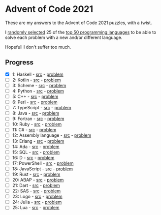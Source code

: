 # Advent of Code 2021 

These are my answers to the Advent of Code 2021 puzzles, with a twist.

I [randomly selected](langs/generate) 25 of the [top 50 programming languages](https://www.tiobe.com/tiobe-index/) to be able to solve each problem with a new and/or different language.

Hopefull I don't suffer too much.

## Progress

- [x] 1: Haskell - [src](src/day1/) - [problem](https://adventofcode.com/2021/day/1)
- [ ] 2: Kotlin - [src](src/day2/) - [problem](https://adventofcode.com/2021/day/2)
- [ ] 3: Scheme - [src](src/day3/) - [problem](https://adventofcode.com/2021/day/3)
- [ ] 4: Python - [src](src/day4/) - [problem](https://adventofcode.com/2021/day/4)
- [ ] 5: C++ - [src](src/day5/) - [problem](https://adventofcode.com/2021/day/5)
- [ ] 6: Perl - [src](src/day6/) - [problem](https://adventofcode.com/2021/day/6)
- [ ] 7: TypeScript - [src](src/day7/) - [problem](https://adventofcode.com/2021/day/7)
- [ ] 8: Java - [src](src/day8/) - [problem](https://adventofcode.com/2021/day/8)
- [ ] 9: Fortran - [src](src/day9/) - [problem](https://adventofcode.com/2021/day/9)
- [ ] 10: Ruby - [src](src/day10/) - [problem](https://adventofcode.com/2021/day/10)
- [ ] 11: C# - [src](src/day11/) - [problem](https://adventofcode.com/2021/day/11)
- [ ] 12: Assembly language - [src](src/day12/) - [problem](https://adventofcode.com/2021/day/12)
- [ ] 13: Erlang - [src](src/day13/) - [problem](https://adventofcode.com/2021/day/13)
- [ ] 14: Ada - [src](src/day14/) - [problem](https://adventofcode.com/2021/day/14)
- [ ] 15: SQL - [src](src/day15/) - [problem](https://adventofcode.com/2021/day/15)
- [ ] 16: D - [src](src/day16/) - [problem](https://adventofcode.com/2021/day/16)
- [ ] 17: PowerShell - [src](src/day17/) - [problem](https://adventofcode.com/2021/day/17)
- [ ] 18: JavaScript - [src](src/day18/) - [problem](https://adventofcode.com/2021/day/18)
- [ ] 19: Rust - [src](src/day19/) - [problem](https://adventofcode.com/2021/day/19)
- [ ] 20: ABAP - [src](src/day20/) - [problem](https://adventofcode.com/2021/day/20)
- [ ] 21: Dart - [src](src/day21/) - [problem](https://adventofcode.com/2021/day/21)
- [ ] 22: SAS - [src](src/day22/) - [problem](https://adventofcode.com/2021/day/22)
- [ ] 23: Logo - [src](src/day23/) - [problem](https://adventofcode.com/2021/day/23)
- [ ] 24: Julia - [src](src/day24/) - [problem](https://adventofcode.com/2021/day/24)
- [ ] 25: Lua - [src](src/day25/) - [problem](https://adventofcode.com/2021/day/25)